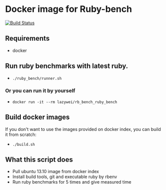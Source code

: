 Docker image for Ruby-bench
========
[![Build Status](https://travis-ci.org/lazywei/ruby-bench-docker.svg?branch=master)](https://travis-ci.org/lazywei/ruby-bench-docker)

## Requirements

- docker

## Run ruby benchmarks with latest ruby.

- `./ruby_bench/runner.sh`

### Or you can run it by yourself

- `docker run -it --rm lazywei/rb_bench_ruby_bench`

## Build docker images

If you don't want to use the images provided on docker index, you can build it from scratch:

- `./build.sh`


## What this script does

- Pull ubuntu 13.10 image from docker index
- Install build tools, git and executable ruby by rbenv
- Run ruby benchmarks for 5 times and give measured time
